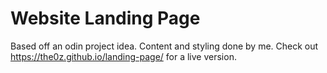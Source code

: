 # Website Landing Page
Based off an odin project idea. Content and styling done by me.
Check out https://the0z.github.io/landing-page/ for a live version.
